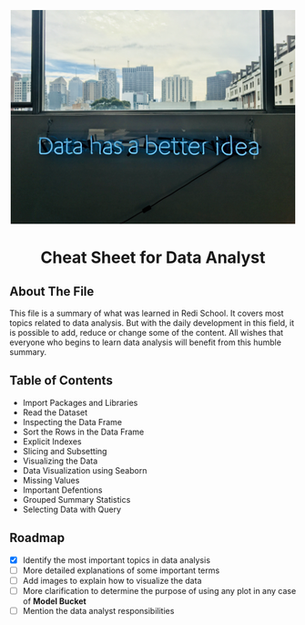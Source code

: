 <p align="center">
  <img width="500" <img src="Images/image1.jpg"/>
  <h1 align="center">Cheat Sheet for Data Analyst</h1>
</p>

## About The File

This file is a summary of what was learned in Redi School. It covers most topics related to data analysis. But with the daily development in this field, it is possible to add, reduce or change some of the content. All wishes that everyone who begins to learn data analysis will benefit from this humble summary.

## Table of Contents

* Import Packages and Libraries
* Read the Dataset
* Inspecting the Data Frame
* Sort the Rows in the Data Frame
* Explicit Indexes
* Slicing and Subsetting
* Visualizing the Data
* Data Visualization using Seaborn
* Missing Values
* Important Defentions
* Grouped Summary Statistics
* Selecting Data with Query

## Roadmap

* [X] Identify the most important topics in data analysis
* [ ] More detailed explanations of some important terms
* [ ] Add images to explain how to visualize the data
* [ ] More clarification to determine the purpose of using any plot in any case of **Model Bucket**
* [ ] Mention the data analyst responsibilities
